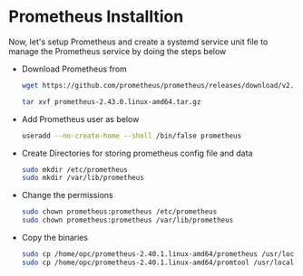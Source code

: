 # Prometheus Installtion

Now, let's setup Prometheus and create a systemd service unit file to manage the Prometheus service by doing the steps below


- Download Prometheus from 

  ```bash
  wget https://github.com/prometheus/prometheus/releases/download/v2.43.0/prometheus-2.43.0.linux-amd64.tar.gz
  
  tar xvf prometheus-2.43.0.linux-amd64.tar.gz
  ```
  
- Add Prometheus user as below

  ```bash
  useradd --no-create-home --shell /bin/false prometheus
  ```
- Create Directories for storing prometheus config file and data

  ```bash
  sudo mkdir /etc/prometheus
  sudo mkdir /var/lib/prometheus
  ```
- Change the permissions

  ```bash
  sudo chown prometheus:prometheus /etc/prometheus
  sudo chown prometheus:prometheus /var/lib/prometheus
  ```
- Copy the binaries

  ```bash
  sudo cp /home/opc/prometheus-2.40.1.linux-amd64/prometheus /usr/local/bin/
  sudo cp /home/opc/prometheus-2.40.1.linux-amd64/promtool /usr/local/bin/
  ```
  





